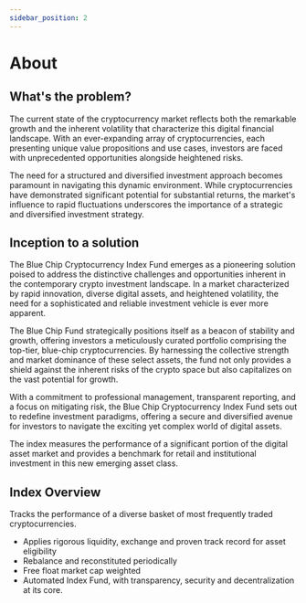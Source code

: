 ```yaml
---
sidebar_position: 2
---
```


# About

## What's the problem?

The current state of the cryptocurrency market reflects both the remarkable growth and the inherent volatility that characterize this digital financial landscape. With an ever-expanding array of cryptocurrencies, each presenting unique value propositions and use cases, investors are faced with unprecedented opportunities alongside heightened risks.

The need for a structured and diversified investment approach becomes paramount in navigating this dynamic environment. While cryptocurrencies have demonstrated significant potential for substantial returns, the market's influence to rapid fluctuations underscores the importance of a strategic and diversified investment strategy.

## Inception to a solution

The Blue Chip Cryptocurrency Index Fund emerges as a pioneering solution poised to address the distinctive challenges and opportunities inherent in the contemporary crypto investment landscape. In a market characterized by rapid innovation, diverse digital assets, and heightened volatility, the need for a sophisticated and reliable investment vehicle is ever more apparent.

The Blue Chip Fund strategically positions itself as a beacon of stability and growth, offering investors a meticulously curated portfolio comprising the top-tier, blue-chip cryptocurrencies. By harnessing the collective strength and market dominance of these select assets, the fund not only provides a shield against the inherent risks of the crypto space but also capitalizes on the vast potential for growth.

With a commitment to professional management, transparent reporting, and a focus on mitigating risk, the Blue Chip Cryptocurrency Index Fund sets out to redefine investment paradigms, offering a secure and diversified avenue for investors to navigate the exciting yet complex world of digital assets.

The index measures the performance of a significant portion of the digital asset market and provides a benchmark for retail and institutional investment in this new emerging asset class.

## Index Overview

Tracks the performance of a diverse basket of most frequently traded cryptocurrencies.

- Applies rigorous liquidity, exchange and proven track record for asset eligibility
- Rebalance and reconstituted periodically
- Free float market cap weighted
- Automated Index Fund, with transparency, security and decentralization at its core.

